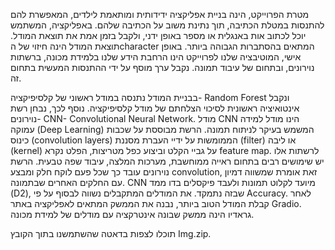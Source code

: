מטרת הפרוייקט, הינה בניית אפליקציה ידידותית ומותאמת לילדים, המאפשרת להם להתנסות במטלת הכתיבה, תוך נתינת משוב על הכתיבה שלהם. באפליקציה, המשתמש יוכל לכתוב אות באנגלית או מספר באופן ידני, ולקבל בזמן אמת את תוצאת המודל. תוצאת המודל הינה חיזוי של הcharacter המתאים בהסתברות הגבוהה ביותר.
באופן אישי, המוטיבציה שלנו לפרוייקט הינו הרחבת הידע שלנו בלמידת מכונה, ברשתות נוירונים, ובתחום של עיבוד תמונה. נקבל ערך מוסף על ידי ההתנסות המעשית בתחום זה.

בבניית המודל נתנסה במודל ראשוני של קלסיפיקציה- Random Forest ונקבל אינטואיציה ראשונית לסיכוי הצלחתם של מודל קלסיפיקציה.
נוסף לכך, נבחן רשת נוירונים- CNN- Convolutional Neural Network. מודל CNN הינו מודל למידה עמוקה (Deep Learning) המשמש בעיקר לניתוח תמונה. הרשת מבוססת על שכבות כינוס (convolution layers) הממומשות על ידיי העברת מסננת (filter) או ליבה (kernel) על גביי הקלט וביצוע כפל מטריצות, הפלט נקרא feature map. לרשתות אלו יש שימושים רבים בתחום ראייה ממוחשבת, מערכות המלצה, עיבוד שפה טבעית. הרשת נוירונים עובד כך שכל פעם לוקח חלק ומבצע convolution, זאת אומרת שמשווה דמיון עם החלקים האחרים שבתמונה. CNN מיועד לקלוט תמונות ולעבד פיקסלים בדו ממד (D2), שבזה נתמקד.
את המודלים המתקבלים נשווה לבסוף על פי Accuracy.
לאחר קבלת המודל הטוב ביותר, נבנה את הממשק המתאים לאפליקציה באתר Gradio.
גראדיו הינה ממשק שבונה אינטרקציה עם מודלים של למידת מכונה.

תוכלו לצפות בדאטה שהשתמשנו בתוך הקובץ Img.zip.

 
 

